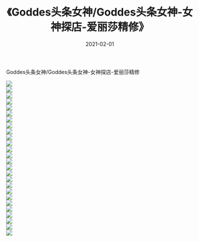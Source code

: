 ﻿---
layout: post
title:  《Goddes头条女神/Goddes头条女神-女神探店-爱丽莎精修》
date:   2021-02-01
img: http://pic.660000.xyz/1:/网络美图/2021/Goddes头条女神/Goddes头条女神-女神探店-爱丽莎精修/000.jpg
categories: [美女, 清纯, 唯美]
---

Goddes头条女神/Goddes头条女神-女神探店-爱丽莎精修

 ![](http://pic.660000.xyz/1:/网络美图/2021/Goddes头条女神/Goddes头条女神-女神探店-爱丽莎精修/001.jpg) <br>![](http://pic.660000.xyz/1:/网络美图/2021/Goddes头条女神/Goddes头条女神-女神探店-爱丽莎精修/002.jpg) <br>![](http://pic.660000.xyz/1:/网络美图/2021/Goddes头条女神/Goddes头条女神-女神探店-爱丽莎精修/003.jpg) <br>![](http://pic.660000.xyz/1:/网络美图/2021/Goddes头条女神/Goddes头条女神-女神探店-爱丽莎精修/004.jpg) <br>![](http://pic.660000.xyz/1:/网络美图/2021/Goddes头条女神/Goddes头条女神-女神探店-爱丽莎精修/005.jpg) <br>![](http://pic.660000.xyz/1:/网络美图/2021/Goddes头条女神/Goddes头条女神-女神探店-爱丽莎精修/006.jpg) <br>![](http://pic.660000.xyz/1:/网络美图/2021/Goddes头条女神/Goddes头条女神-女神探店-爱丽莎精修/007.jpg) <br>![](http://pic.660000.xyz/1:/网络美图/2021/Goddes头条女神/Goddes头条女神-女神探店-爱丽莎精修/008.jpg) <br>![](http://pic.660000.xyz/1:/网络美图/2021/Goddes头条女神/Goddes头条女神-女神探店-爱丽莎精修/009.jpg) <br>![](http://pic.660000.xyz/1:/网络美图/2021/Goddes头条女神/Goddes头条女神-女神探店-爱丽莎精修/010.jpg) <br>![](http://pic.660000.xyz/1:/网络美图/2021/Goddes头条女神/Goddes头条女神-女神探店-爱丽莎精修/011.jpg) <br>![](http://pic.660000.xyz/1:/网络美图/2021/Goddes头条女神/Goddes头条女神-女神探店-爱丽莎精修/012.jpg) <br>![](http://pic.660000.xyz/1:/网络美图/2021/Goddes头条女神/Goddes头条女神-女神探店-爱丽莎精修/013.jpg) <br>![](http://pic.660000.xyz/1:/网络美图/2021/Goddes头条女神/Goddes头条女神-女神探店-爱丽莎精修/014.jpg) <br>![](http://pic.660000.xyz/1:/网络美图/2021/Goddes头条女神/Goddes头条女神-女神探店-爱丽莎精修/015.jpg) <br>![](http://pic.660000.xyz/1:/网络美图/2021/Goddes头条女神/Goddes头条女神-女神探店-爱丽莎精修/016.jpg) <br>![](http://pic.660000.xyz/1:/网络美图/2021/Goddes头条女神/Goddes头条女神-女神探店-爱丽莎精修/017.jpg) <br>![](http://pic.660000.xyz/1:/网络美图/2021/Goddes头条女神/Goddes头条女神-女神探店-爱丽莎精修/018.jpg) <br>![](http://pic.660000.xyz/1:/网络美图/2021/Goddes头条女神/Goddes头条女神-女神探店-爱丽莎精修/019.jpg) <br>![](http://pic.660000.xyz/1:/网络美图/2021/Goddes头条女神/Goddes头条女神-女神探店-爱丽莎精修/020.jpg) <br>![](http://pic.660000.xyz/1:/网络美图/2021/Goddes头条女神/Goddes头条女神-女神探店-爱丽莎精修/021.jpg) <br>![](http://pic.660000.xyz/1:/网络美图/2021/Goddes头条女神/Goddes头条女神-女神探店-爱丽莎精修/022.jpg) <br>![](http://pic.660000.xyz/1:/网络美图/2021/Goddes头条女神/Goddes头条女神-女神探店-爱丽莎精修/023.jpg) <br>![](http://pic.660000.xyz/1:/网络美图/2021/Goddes头条女神/Goddes头条女神-女神探店-爱丽莎精修/024.jpg) <br>![](http://pic.660000.xyz/1:/网络美图/2021/Goddes头条女神/Goddes头条女神-女神探店-爱丽莎精修/025.jpg) <br>![](http://pic.660000.xyz/1:/网络美图/2021/Goddes头条女神/Goddes头条女神-女神探店-爱丽莎精修/026.jpg) <br>